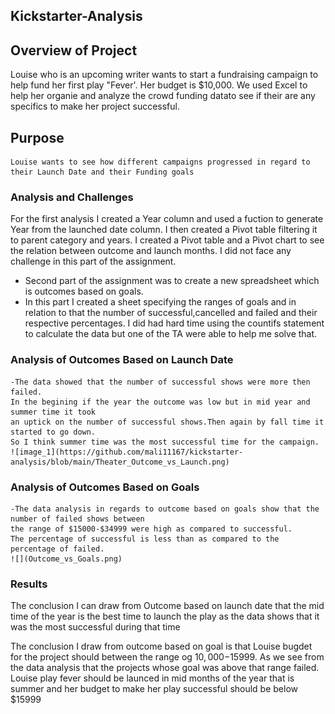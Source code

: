 ## Kickstarter-Analysis

## Overview of Project
   
   Louise who is an upcoming writer wants to start a fundraising campaign to help fund her first play "Fever'. Her budget is $10,000. We used Excel to help her 
   organie and analyze the crowd funding datato see if their are any specifics to make her project successful.
   
## **Purpose**

    Louise wants to see how different campaigns progressed in regard to their Launch Date and their Funding goals

### **Analysis and Challenges**
  
   For the first analysis I created a Year column and used a fuction to generate Year from the launched date column.
   I then created a Pivot table filtering it 
   to parent category and years. I created a Pivot table and a Pivot chart to see the relation between outcome and launch months. 
   I did not face any challenge in this part of the assignment.
  - Second part of the assignment was to create a new spreadsheet which is outcomes based on goals. 
  - In this part I created a sheet specifying the ranges of goals and
   in relation to that the number of successful,cancelled and failed and their respective percentages.
   I did had hard time using the countifs statement to calculate the 
   data but one of the TA were able to help me solve that. 

### **Analysis of Outcomes Based on Launch Date**
   
    -The data showed that the number of successful shows were more then failed.
    In the begining if the year the outcome was low but in mid year and summer time it took
    an uptick on the number of successful shows.Then again by fall time it started to go down. 
    So I think summer time was the most successful time for the campaign.
    ![image_1](https://github.com/mali11167/kickstarter-analysis/blob/main/Theater_Outcome_vs_Launch.png)
    

### **Analysis of Outcomes Based on Goals**
   
    -The data analysis in regards to outcome based on goals show that the number of failed shows between 
    the range of $15000-$34999 were high as compared to successful. 
    The percentage of successful is less than as compared to the percentage of failed.
    ![](Outcome_vs_Goals.png)

   


### **Results**

 The conclusion I can draw from Outcome based on launch date that the mid time of the year is the best time to launch the play as the data shows that it was the most successful
  during that time 

 The conclusion I draw from outcome based on goal is that Louise bugdet for the project should between the range og $10,000-$15999. As we see from the data analysis that
  the projects whose goal was above that range failed. 
  Louise play fever should be launced in mid months of the year that is summer and her budget to make her play successful should be below $15999



